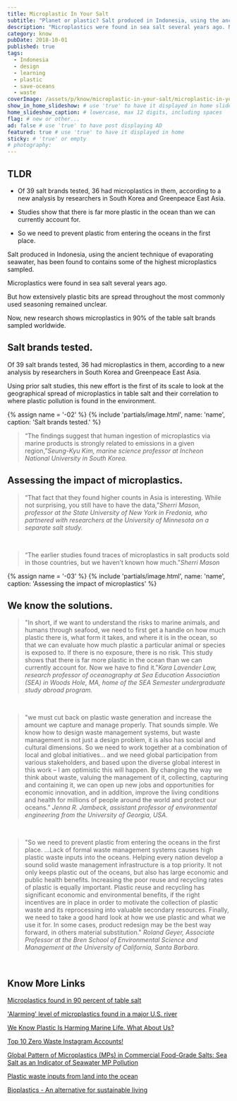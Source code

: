 ```yaml
---
title: Microplastic In Your Salt
subtitle: "Planet or plastic? Salt produced in Indonesia, using the ancient technique of evaporating seawater contains lots of microplastics."
description: "Microplastics were found in sea salt several years ago. Now, new research shows microplastics in 90% of the table salt brands sampled worldwide."
category: know
pubDate: 2018-10-01
published: true
tags:
  - Indonesia
  - design
  - learning
  - plastic
  - save-oceans
  - waste
coverImage: /assets/p/know/microplastic-in-your-salt/microplastic-in-your-salt.jpg
show_in_home_slideshow: # use 'true' to have it displayed in home slideshow
home_slideshow_caption: # lowercase, max 12 digits, including spaces
flag: # new or other...
ad: false # use 'true' to have post displaying AD
featured: true # use 'true' to have it displayed in home
sticky: # 'true' or empty
# photography:
---
```


<div class="tldr">

## TLDR

- Of 39 salt brands tested, 36 had microplastics in them, according to a new analysis by researchers in South Korea and Greenpeace East Asia.

- Studies show that there is far more plastic in the ocean than we can currently account for.

- So we need to prevent plastic from entering the oceans in the first place.

</div>

Salt produced in Indonesia, using the ancient technique of evaporating seawater, has been found to contains some of the highest microplastics sampled.

Microplastics were found in sea salt several years ago.

But how extensively plastic bits are spread throughout the most commonly used seasoning remained unclear.

Now, new research shows microplastics in 90% of the table salt brands sampled worldwide.

## Salt brands tested.

Of 39 salt brands tested, 36 had microplastics in them, according to a new analysis by researchers in South Korea and Greenpeace East Asia.

Using prior salt studies, this new effort is the first of its scale to look at the geographical spread of microplastics in table salt and their correlation to where plastic pollution is found in the environment.

{% assign name = '-02' %} {% include 'partials/image.html', name: 'name', caption: 'Salt brands tested.' %}

> “The findings suggest that human ingestion of microplastics via marine products is strongly related to emissions in a given region,”_Seung-Kyu Kim, marine science professor at Incheon National University in South Korea._

## Assessing the impact of microplastics.

> “That fact that they found higher counts in Asia is interesting. While not surprising, you still have to have the data,”_Sherri Mason, professor at the State University of New York in Fredonia, who partnered with researchers at the University of Minnesota on a separate salt study._

<br>

> “The earlier studies found traces of microplastics in salt products sold in those countries, but we haven’t known how much.”_Sherri Mason_

{% assign name = '-03' %} {% include 'partials/image.html', name: 'name', caption: 'Assessing the impact of microplastics' %}

## We know the solutions.

> "In short, if we want to understand the risks to marine animals, and humans through seafood, we need to first get a handle on how much plastic there is, what form it takes, and where it is in the ocean, so that we can evaluate how much plastic a particular animal or species is exposed to. If there is no exposure, there is no risk. This study shows that there is far more plastic in the ocean than we can currently account for. Now we have to find it."_Kara Lavender Law, research professor of oceanography at Sea Education Association (SEA) in Woods Hole, MA, home of the SEA Semester undergraduate study abroad program._

<br>

> "we must cut back on plastic waste generation and increase the amount we capture and manage properly. That sounds simple. We know how to design waste management systems, but waste management is not just a design problem, it is also has social and cultural dimensions. So we need to work together at a combination of local and global initiatives… and we need global participation from various stakeholders, and based upon the diverse global interest in this work – I am optimistic this will happen. By changing the way we think about waste, valuing the management of it, collecting, capturing and containing it, we can open up new jobs and opportunities for economic innovation, and in addition, improve the living conditions and health for millions of people around the world and protect our oceans." _Jenna R. Jambeck, assistant professor of environmental engineering from the University of Georgia, USA._

<br>

> "So we need to prevent plastic from entering the oceans in the first place. ...Lack of formal waste management systems causes high plastic waste inputs into the oceans. Helping every nation develop a sound solid waste management infrastructure is a top priority. It not only keeps plastic out of the oceans, but also has large economic and public health benefits. Increasing the poor reuse and recycling rates of plastic is equally important. Plastic reuse and recycling has significant economic and environmental benefits, if the right incentives are in place in order to motivate the collection of plastic waste and its reprocessing into valuable secondary resources. Finally, we need to take a good hard look at how we use plastic and what we use it for. In some cases, product redesign may be the best way forward, in others material substitution." _Roland Geyer, Associate Professor at the Bren School of Environmental Science and Management at the University of California, Santa Barbara._

<br>

## Know More Links

[Microplastics found in 90 percent of table salt](https://www.nationalgeographic.com/environment/2018/10/microplastics-found-90-percent-table-salt-sea-salt/)

['Alarming' level of microplastics found in a major U.S. river](https://www.nationalgeographic.com/environment/2018/10/alarming-level-microplastics-found-tennessee-river/)

[We Know Plastic Is Harming Marine Life. What About Us?](https://www.nationalgeographic.com/magazine/2018/06/plastic-planet-health-pollution-waste-microplastics/)

[Top 10 Zero Waste Instagram Accounts!](https://humans4sustainablefuture.wordpress.com/2016/05/24/top-10-zero-waste-instagram-accounts/)

[Global Pattern of Microplastics (MPs) in Commercial Food-Grade Salts: Sea Salt as an Indicator of Seawater MP Pollution](https://pubs.acs.org/doi/10.1021/acs.est.8b04180)

[Plastic waste inputs from land into the ocean](https://jambeck.engr.uga.edu/landplasticinput)

[Bioplastics - An alternative for sustainable living](https://advancebioplast.com/)
